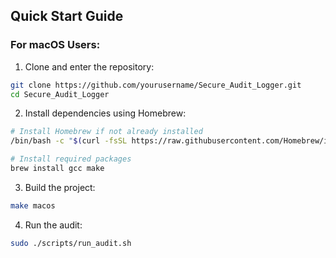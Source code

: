 ## Quick Start Guide

### For macOS Users:

1. Clone and enter the repository:

```bash
git clone https://github.com/yourusername/Secure_Audit_Logger.git
cd Secure_Audit_Logger
```

2. Install dependencies using Homebrew:

```bash
# Install Homebrew if not already installed
/bin/bash -c "$(curl -fsSL https://raw.githubusercontent.com/Homebrew/install/HEAD/install.sh)"

# Install required packages
brew install gcc make
```

3. Build the project:

```bash
make macos
```

4. Run the audit:

```bash
sudo ./scripts/run_audit.sh
```
